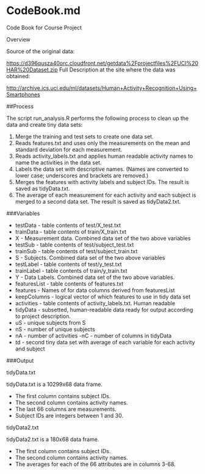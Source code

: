 # CodeBook.md

Code Book for Course Project

Overview

Source of the original data:

https://d396qusza40orc.cloudfront.net/getdata%2Fprojectfiles%2FUCI%20HAR%20Dataset.zip
Full Description at the site where the data was obtained:

http://archive.ics.uci.edu/ml/datasets/Human+Activity+Recognition+Using+Smartphones

##Process

The script run_analysis.R performs the following process to clean up the data and create tiny data sets:

1. Merge the training and test sets to create one data set.
2. Reads features.txt and uses only the measurements on the mean and standard deviation for each measurement.
3. Reads activity_labels.txt and applies human readable activity names to name the activities in the data set.
4. Labels the data set with descriptive names. (Names are converted to lower case; underscores and brackets are removed.)
5. Merges the features with activity labels and subject IDs. The result is saved as tidyData.txt.
6. The average of each measurement for each activity and each subject is merged to a second data set. The result is saved as tidyData2.txt.

###Variables

- testData - table contents of test/X_test.txt
- trainData - table contents of train/X_train.txt
- X - Measurement data. Combined data set of the two above variables
- testSub - table contents of test/subject_test.txt
- trainSub - table contents of test/subject_train.txt
- S - Subjects. Combined data set of the two above variables
- testLabel - table contents of test/y_test.txt
- trainLabel - table contents of train/y_train.txt
- Y - Data Labels. Combined data set of the two above variables.
- featuresList - table contents of features.txt
- features - Names of for data columns derived from featuresList
- keepColumns - logical vector of which features to use in tidy data set
- activities - table contents of activity_labels.txt. Human readable
- tidyData - subsetted, human-readable data ready for output according to project description.
- uS - unique subjects from S
- nS - number of unique subjects
- nA - number of activities
-nC - number of columns in tidyData
- td - second tiny data set with average of each variable for each activity and subject

###Output

tidyData.txt

tidyData.txt is a 10299x68 data frame.

- The first column contains subject IDs.
- The second column contains activity names.
- The last 66 columns are measurements.
- Subject IDs are integers between 1 and 30.

tidyData2.txt

tidyData2.txt is a 180x68 data frame.

- The first column contains subject IDs.
- The second column contains activity names.
- The averages for each of the 66 attributes are in columns 3-68.